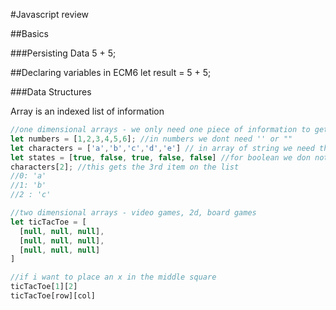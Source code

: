 <!-- Day 11 review -->
<!-- MD-> MarkDown -->
#Javascript review

##Basics

###Persisting Data
5 + 5;

##Declaring variables in ECM6
let result = 5 + 5;

###Data Structures

Array is an indexed list of information

```js
//one dimensional arrays - we only need one piece of information to get the data
let numbers = [1,2,3,4,5,6]; //in numbers we dont need '' or ""
let characters = ['a','b','c','d','e'] // in array of string we need the '' and ""
let states = [true, false, true, false, false] //for boolean we don not need '' and ""
characters[2]; //this gets the 3rd item on the list
//0: 'a'
//1: 'b'
//2 : 'c'

//two dimensional arrays - video games, 2d, board games
let ticTacToe = [
  [null, null, null],
  [null, null, null],
  [null, null, null]
]

//if i want to place an x in the middle square
ticTacToe[1][2]
ticTacToe[row][col]









```
